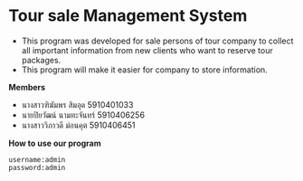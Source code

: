# Tour sale Management System
* This program was developed for sale persons of tour company to collect all important information from new clients who want to reserve tour packages.
* This program will make it easier for company to store information.

**Members**
* นางสาวฑิฆัมพร    สิมอุด 5910401033
* นายปิยวัฒน์   นามทะจันทร์ 5910406256
* นางสาววิภาวดี ม่อนคุต 5910406451

**How to use our program**
```
username:admin
password:admin
```